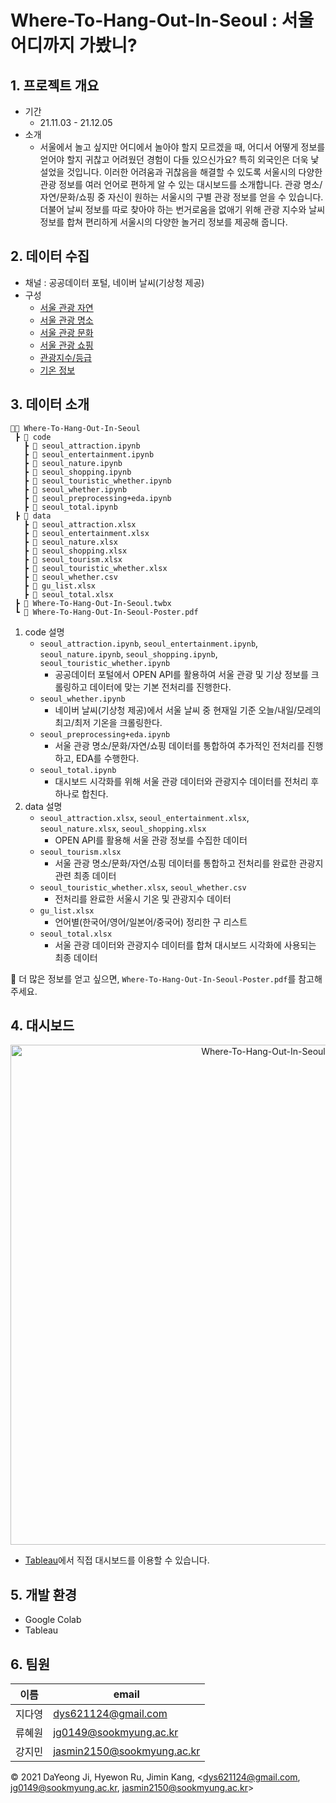 # Where-To-Hang-Out-In-Seoul : 서울 어디까지 가봤니?

## 1. 프로젝트 개요
- 기간
  - 21.11.03 - 21.12.05 
- 소개
  - 서울에서 놀고 싶지만 어디에서 놀아야 할지 모르겠을 때, 어디서 어떻게 정보를 얻어야 할지 귀찮고 어려웠던 경험이 다들 있으신가요? 특히 외국인은 더욱 낯설었을 것입니다. 이러한 어려움과 귀찮음을 해결할 수 있도록 서울시의 다양한 관광 정보를 여러 언어로 편하게 알 수 있는 대시보드를 소개합니다. 관광 명소/자연/문화/쇼핑 중 자신이 원하는 서울시의 구별 관광 정보를 얻을 수 있습니다. 더불어 날씨 정보를 따로 찾아야 하는 번거로움을 없애기 위해 관광 지수와 날씨 정보를 합쳐 편리하게 서울시의 다양한 놀거리 정보를 제공해 줍니다.

## 2. 데이터 수집
- 채널 : 공공데이터 포털, 네이버 날씨(기상청 제공)
- 구성
  - [서울 관광 자연](https://www.data.go.kr/data/15083935/fileData.do)
  - [서울 관광 명소](https://www.data.go.kr/data/15083933/fileData.do)
  - [서울 관광 문화](https://www.data.go.kr/data/15083932/fileData.do)
  - [서울 관광 쇼핑](https://www.data.go.kr/data/15083934/fileData.do)
  - [관광지수/등급](https://www.data.go.kr/data/15007097/fileData.do)
  - [기온 정보](https://search.naver.com/search.naver?where=nexearch&sm=top_hty&fbm=1&ie=utf8&query=%EC%84%9C%EC%9A%B8+%EB%82%A0%EC%94%A8)

## 3. 데이터 소개
```
💃🏻 Where-To-Hang-Out-In-Seoul
 ┣ 📂 code
   ┣ 📄 seoul_attraction.ipynb
   ┣ 📄 seoul_entertainment.ipynb
   ┣ 📄 seoul_nature.ipynb
   ┣ 📄 seoul_shopping.ipynb
   ┣ 📄 seoul_touristic_whether.ipynb
   ┣ 📄 seoul_whether.ipynb
   ┣ 📄 seoul_preprocessing+eda.ipynb
   ┣ 📄 seoul_total.ipynb
 ┣ 📂 data
   ┣ 📄 seoul_attraction.xlsx
   ┣ 📄 seoul_entertainment.xlsx
   ┣ 📄 seoul_nature.xlsx
   ┣ 📄 seoul_shopping.xlsx
   ┣ 📄 seoul_tourism.xlsx
   ┣ 📄 seoul_touristic_whether.xlsx
   ┣ 📄 seoul_whether.csv
   ┣ 📄 gu_list.xlsx
   ┣ 📄 seoul_total.xlsx
 ┣ 📄 Where-To-Hang-Out-In-Seoul.twbx
 ┗ 📄 Where-To-Hang-Out-In-Seoul-Poster.pdf
```

1. code 설명
    - ```seoul_attraction.ipynb```, ```seoul_entertainment.ipynb```, ```seoul_nature.ipynb```, ```seoul_shopping.ipynb```, ```seoul_touristic_whether.ipynb```
      - 공공데이터 포털에서 OPEN API를 활용하여 서울 관광 및 기상 정보를 크롤링하고 데이터에 맞는 기본 전처리를 진행한다.  
    - ```seoul_whether.ipynb```
      - 네이버 날씨(기상청 제공)에서 서울 날씨 중 현재일 기준 오늘/내일/모레의 최고/최저 기온을 크롤링한다.
    - ```seoul_preprocessing+eda.ipynb```
      - 서울 관광 명소/문화/자연/쇼핑 데이터를 통합하여 추가적인 전처리를 진행하고, EDA를 수행한다.
    - ```seoul_total.ipynb```
      - 대시보드 시각화를 위해 서울 관광 데이터와 관광지수 데이터를 전처리 후 하나로 합친다.
2. data 설명
    - ```seoul_attraction.xlsx```, ```seoul_entertainment.xlsx```, ```seoul_nature.xlsx```, ```seoul_shopping.xlsx```
      - OPEN API를 활용해 서울 관광 정보를 수집한 데이터
    - ```seoul_tourism.xlsx```
      - 서울 관광 명소/문화/자연/쇼핑 데이터를 통합하고 전처리를 완료한 관광지 관련 최종 데이터
    - ```seoul_touristic_whether.xlsx```, ```seoul_whether.csv```
      - 전처리를 완료한 서울시 기온 및 관광지수 데이터
    - ```gu_list.xlsx```
      - 언어별(한국어/영어/일본어/중국어) 정리한 구 리스트
    - ```seoul_total.xlsx```
      - 서울 관광 데이터와 관광지수 데이터를 합쳐 대시보드 시각화에 사용되는 최종 데이터

📌 더 많은 정보를 얻고 싶으면, ```Where-To-Hang-Out-In-Seoul-Poster.pdf```를 참고해 주세요.

## 4. 대시보드
   <p align="center"><img width="800" alt="Where-To-Hang-Out-In-Seoul?" align="center" src="https://user-images.githubusercontent.com/78864775/144639744-74548c79-f27b-4ea4-8fa1-920685cdef8f.png"></p>

   - [Tableau](https://public.tableau.com/views/_16385490563450/1?:language=ko-KR&:display_count=n&:origin=viz_share_link)에서 직접 대시보드를 이용할 수 있습니다.

## 5. 개발 환경
- Google Colab
- Tableau

## 6. 팀원
|이름|email|
|---|---|
|지다영|dys621124@gmail.com|
|류혜원|jg0149@sookmyung.ac.kr|
|강지민|jasmin2150@sookmyung.ac.kr|


© 2021 DaYeong Ji, Hyewon Ru, Jimin Kang,  <dys621124@gmail.com, jg0149@sookmyung.ac.kr, jasmin2150@sookmyung.ac.kr>
